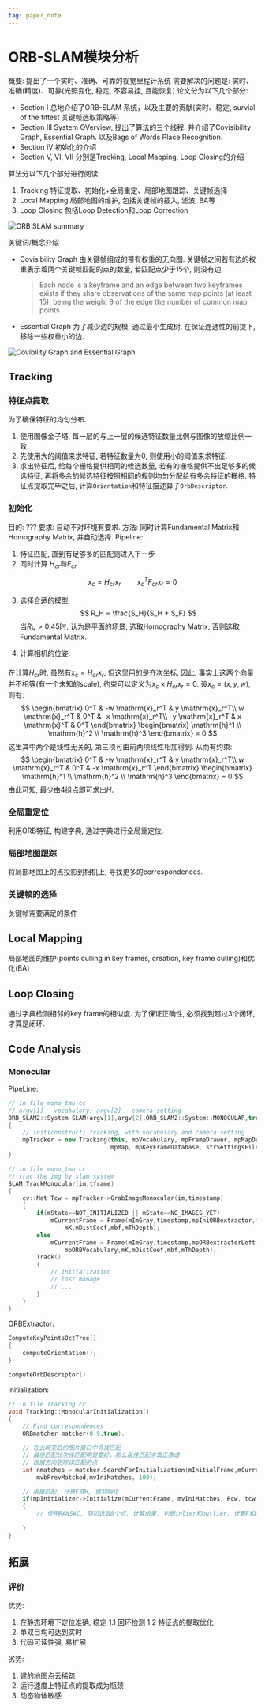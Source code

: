 ```yaml
---
tag: paper_note
---
```

# ORB-SLAM模块分析
概要: 提出了一个实时、准确、可靠的视觉里程计系统
需要解决的问题是: 实时、准确(精度)、可靠(光照变化, 稳定, 不容易挂, 且能恢复)
论文分为以下几个部分:
* Section I
    总地介绍了ORB-SLAM 系统，以及主要的贡献(实时、稳定, survial of the fittest 关键帧选取策略等)
* Section III
    System OVerview, 提出了算法的三个线程. 并介绍了Covisibility Graph, Essential Graph. 以及Bags of Words Place Recognition.
* Section IV
    初始化的介绍
* Section V, VI, VII
    分别是Tracking, Local Mapping, Loop Closing的介绍

算法分以下几个部分进行阅读:
1. Tracking
    特征提取、初始化+全局重定、局部地图跟踪、关键帧选择
2. Local Mapping
    局部地图的维护, 包括关键帧的插入, 滤波, BA等
3. Loop Closing
    包括Loop Detection和Loop Correction

![ORB SLAM summary](rc/orb_summary.PNG)

关键词/概念介绍
* Covisibility Graph
    由关键帧组成的带有权重的无向图. 关键帧之间若有边的权重表示着两个关键帧匹配的点的数量, 若匹配点少于15个, 则没有边.
    >  Each node is a keyframe and an edge between two keyframes exists if they share observations of the same map points (at least 15), being the weight θ of the edge the number of common map points
    
* Essential Graph
    为了减少边的规模, 通过最小生成树, 在保证连通性的前提下, 移除一些权重小的边.

![Covibility Graph and Essential Graph](rc/covisibility_essential_graph.PNG)

## Tracking
### 特征点提取
为了确保特征的均匀分布. 
1. 使用图像金子塔, 每一层的与上一层的候选特征数量比例与图像的放缩比例一致.
2. 先使用大的阈值来求特征, 若特征数量为0, 则使用小的阈值来求特征.
3. 求出特征后, 给每个栅格提供相同的候选数量, 若有的栅格提供不出足够多的候选特征, 再将多余的候选特征按照相同的规则均匀分配给有多余特征的栅格. 特征点提取完毕之后, 计算`Orientation`和特征描述算子`OrbDescriptor`.

### 初始化
目的: ???
要求: 自动不对环境有要求.
方法: 同时计算Fundamental Matrix和Homography Matrix, 并自动选择.
Pipeline:
1. 特征匹配, 直到有足够多的匹配则进入下一步
2. 同时计算 $H_{cr}$和$F_{cr}$

$$
\mathrm{x}_c = H_{cr} \mathrm{x}_r \quad \quad \mathrm{x}_c^T F_{cr} \mathrm{x}_r = 0
$$

3. 选择合适的模型
$$
R_H = \frac{S_H}{S_H + S_F}
$$
当$R_H>0.45$时, 认为是平面的场景, 选取Homography Matrix; 否则选取Fundamental Matrix.

4. 计算相机的位姿.

####
在计算$H_{cr}$时, 虽然有$\mathrm{x}_c = H_{cr} \mathrm{x}_r$, 但这里用的是齐次坐标, 因此, 事实上这两个向量并不相等(有一个未知的scale), 约束可以定义为$\mathrm{x}_c \times H_{cr} \mathrm{x}_r = 0$. 设$\mathrm{x}_c = (x, y, w)$, 则有:
$$
    \begin{bmatrix}
        0^T & -w \mathrm{x}_r^T & y \mathrm{x}_r^T\\
        w \mathrm{x}_r^T & 0^T & -x \mathrm{x}_r^T\\
        -y \mathrm{x}_r^T & x \mathrm{x}^T & 0^T
    \end{bmatrix} \begin{bmatrix}
        \mathrm{h}^1 \\
        \mathrm{h}^2 \\
        \mathrm{h}^3
    \end{bmatrix} = 0
$$
这里其中两个是线性无关的, 第三项可由前两项线性相加得到. 从而有约束:
$$
    \begin{bmatrix}
        0^T & -w \mathrm{x}_r^T & y \mathrm{x}_r^T\\
        w \mathrm{x}_r^T & 0^T & -x \mathrm{x}_r^T
    \end{bmatrix} \begin{bmatrix}
        \mathrm{h}^1 \\
        \mathrm{h}^2 \\
        \mathrm{h}^3
    \end{bmatrix} = 0
$$
由此可知, 最少由4组点即可求出$H$.


### 全局重定位
利用ORB特征, 构建字典, 通过字典进行全局重定位.

### 局部地图跟踪
将局部地图上的点投影到相机上, 寻找更多的correspondences.

### 关键帧的选择
关键帧需要满足的条件

## Local Mapping
局部地图的维护(points culling in key frames, creation, key frame culling)和优化(BA)

## Loop Closing
通过字典检测相邻的key frame的相似度. 为了保证正确性, 必须找到超过3个闭环, 才算是闭环.

## Code Analysis
### Monocular
PipeLine:
```c++
// in file mono_tmu.cc
// argv[1] - vocabulary; argv[2] - camera_setting
ORB_SLAM2::System SLAM(argv[1],argv[2],ORB_SLAM2::System::MONOCULAR,true)
{
    // init(construct) tracking, with vocabulary and camera setting
    mpTracker = new Tracking(this, mpVocabulary, mpFrameDrawer, mpMapDrawer,
                             mpMap, mpKeyFrameDatabase, strSettingsFile, mSensor);
}

// in file mono_tmu.cc
// trac the img by slam system
SLAM.TrackMonocular(im,tframe)
{
    cv::Mat Tcw = mpTracker->GrabImageMonocular(im,timestamp)
    {
        if(mState==NOT_INITIALIZED || mState==NO_IMAGES_YET)
            mCurrentFrame = Frame(mImGray,timestamp,mpIniORBextractor,mpORBVocabulary,
                mK,mDistCoef,mbf,mThDepth);
        else
            mCurrentFrame = Frame(mImGray,timestamp,mpORBextractorLeft,
                mpORBVocabulary,mK,mDistCoef,mbf,mThDepth);
        Track()
        {
            // initialization
            // lost manage
            // ...
        }
    }
}
```

ORBExtractor:
```c++
ComputeKeyPointsOctTree()
{
    computeOrientation();
}

computeOrbDescriptor()
```

Initialization:
```c++
// in file Tracking.cc
void Tracking::MonocularInitialization()
{
    // Find correspondences
    ORBmatcher matcher(0.9,true);

    // 在去畸变后的图片窗口中寻找匹配
    // 最佳匹配比次佳匹配明显要好，那么最佳匹配才真正靠谱
    // 根据方向剔除误匹配的点
    int nmatches = matcher.SearchForInitialization(mInitialFrame,mCurrentFrame,
        mvbPrevMatched,mvIniMatches, 100);

    // 根据匹配, 计算F或H, 做初始化
    if(mpInitializer->Initialize(mCurrentFrame, mvIniMatches, Rcw, tcw, mvIniP3D, vbTriangulated))
    {
        // 使用RANSAC, 随机选取8个点, 计算结果, 判断inlier和outlier. 计算F和H
        
    }
}
```


## 拓展
### 评价
优势:
1. 在静态环境下定位准确, 稳定
    1.1 回环检测
    1.2 特征点的提取优化    
2. 单双目均可达到实时
3. 代码可读性强, 易扩展

劣势:
1. 建的地图点云稀疏
2. 运行速度上特征点的提取成为瓶颈
3. 动态物体敏感
